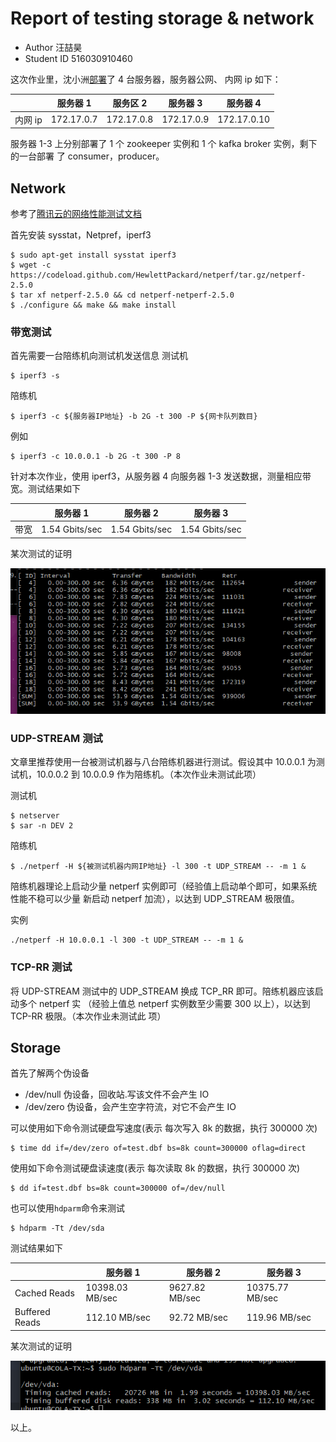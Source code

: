 # Report of testing storage & network

- Author 汪喆昊
- Student ID 516030910460

这次作业里，沈小洲[部署](./report-of-setting-up-kafka.md)了 4 台服务器，服务器公网、
内网 ip 如下：

|         | 服务器 1   | 服务区 2   | 服务器 3   | 服务器 4    |
| ------- | ---------- | ---------- | ---------- | ----------- |
| 内网 ip | 172.17.0.7 | 172.17.0.8 | 172.17.0.9 | 172.17.0.10 |

服务器 1-3 上分别部署了 1 个 zookeeper 实例和 1 个 kafka broker 实例，剩下的一台部署
了 consumer，producer。

## Network

参考了[腾讯云的网络性能测试文档](https://cloud.tencent.com/document/product/213/11460)

首先安装 sysstat，Netpref，iperf3

```shell
$ sudo apt-get install sysstat iperf3
$ wget -c https://codeload.github.com/HewlettPackard/netperf/tar.gz/netperf-2.5.0
$ tar xf netperf-2.5.0 && cd netperf-netperf-2.5.0
$ ./configure && make && make install
```

### 带宽测试

首先需要一台陪练机向测试机发送信息
测试机

```shell
$ iperf3 -s
```

陪练机

```shell
$ iperf3 -c ${服务器IP地址} -b 2G -t 300 -P ${网卡队列数目}
```

例如

    $ iperf3 -c 10.0.0.1 -b 2G -t 300 -P 8

针对本次作业，使用 iperf3，从服务器 4 向服务器 1-3 发送数据，测量相应带宽。测试结果如下

|     |服务器 1|服务器 2|服务器 3|
| --- | ----- | ------ | ----- |
| 带宽 |1.54 Gbits/sec|1.54 Gbits/sec|1.54 Gbits/sec|

某次测试的证明

![iperf result](./images/kafka-01.png)

### UDP-STREAM 测试

文章里推荐使用一台被测试机器与八台陪练机器进行测试。假设其中 10.0.0.1 为测试机，10.0.0.2 到 10.0.0.9 作为陪练机。（本次作业未测试此项）

测试机

```shell
$ netserver
$ sar -n DEV 2
```

陪练机

```shell
$ ./netperf -H ${被测试机器内网IP地址} -l 300 -t UDP_STREAM -- -m 1 &
```

陪练机器理论上启动少量 netperf 实例即可（经验值上启动单个即可，如果系统性能不稳可以少量
新启动 netperf 加流），以达到 UDP_STREAM 极限值。

实例

    ./netperf -H 10.0.0.1 -l 300 -t UDP_STREAM -- -m 1 &

### TCP-RR 测试

将 UDP-STREAM 测试中的 UDP_STREAM 换成 TCP_RR 即可。陪练机器应该启动多个 netperf 实
（经验上值总 netperf 实例数至少需要 300 以上），以达到 TCP-RR 极限。（本次作业未测试此
项）

## Storage

首先了解两个伪设备

- /dev/null 伪设备，回收站.写该文件不会产生 IO
- /dev/zero 伪设备，会产生空字符流，对它不会产生 IO

可以使用如下命令测试硬盘写速度(表示 每次写入 8k 的数据，执行 300000 次)

```shell
$ time dd if=/dev/zero of=test.dbf bs=8k count=300000 oflag=direct
```

使用如下命令测试硬盘读速度(表示 每次读取 8k 的数据，执行 300000 次)

```shell
$ dd if=test.dbf bs=8k count=300000 of=/dev/null
```

也可以使用`hdparm`命令来测试

```shell
$ hdparm -Tt /dev/sda
```

测试结果如下

|                |服务器 1|服务器 2|服务器 3|
| -------------- | ----- | ------ | ----- |
| Cached Reads |10398.03 MB/sec|9627.82 MB/sec|10375.77 MB/sec|
| Buffered Reads |112.10 MB/sec|92.72 MB/sec|119.96 MB/sec|

某次测试的证明

![hdparm result](./images/kafka-00.png)

以上。
